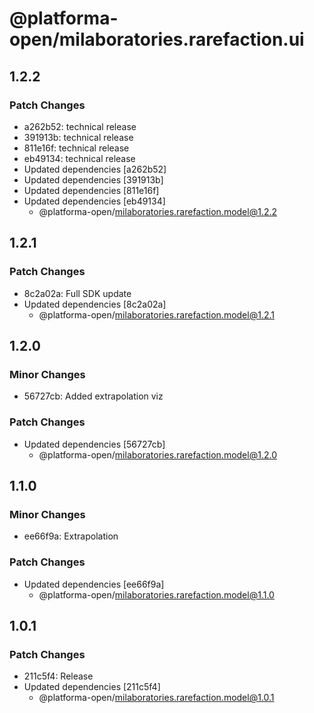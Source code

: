 # @platforma-open/milaboratories.rarefaction.ui

## 1.2.2

### Patch Changes

- a262b52: technical release
- 391913b: technical release
- 811e16f: technical release
- eb49134: technical release
- Updated dependencies [a262b52]
- Updated dependencies [391913b]
- Updated dependencies [811e16f]
- Updated dependencies [eb49134]
  - @platforma-open/milaboratories.rarefaction.model@1.2.2

## 1.2.1

### Patch Changes

- 8c2a02a: Full SDK update
- Updated dependencies [8c2a02a]
  - @platforma-open/milaboratories.rarefaction.model@1.2.1

## 1.2.0

### Minor Changes

- 56727cb: Added extrapolation viz

### Patch Changes

- Updated dependencies [56727cb]
  - @platforma-open/milaboratories.rarefaction.model@1.2.0

## 1.1.0

### Minor Changes

- ee66f9a: Extrapolation

### Patch Changes

- Updated dependencies [ee66f9a]
  - @platforma-open/milaboratories.rarefaction.model@1.1.0

## 1.0.1

### Patch Changes

- 211c5f4: Release
- Updated dependencies [211c5f4]
  - @platforma-open/milaboratories.rarefaction.model@1.0.1
